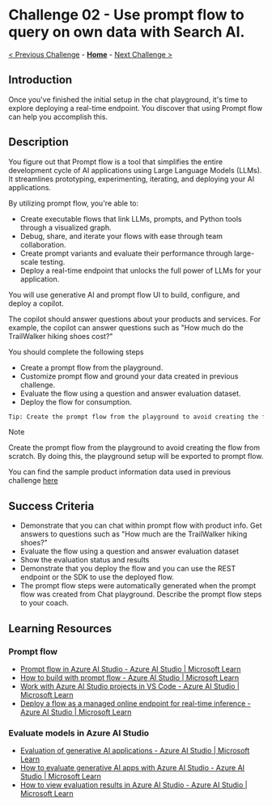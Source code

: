 # Challenge 02 - Use prompt flow to query on own data with Search AI.

 [< Previous Challenge](./Challenge-01.md) - **[Home](../README.md)** - [Next Challenge >](./Challenge-03.md)
 
## Introduction

Once you've finished the initial setup in the chat playground, it's time to explore deploying a real-time endpoint. You discover that using Prompt flow can help you accomplish this.

## Description

You figure out that Prompt flow is a tool that simplifies the entire development cycle of AI applications using Large Language Models (LLMs). It streamlines prototyping, experimenting, iterating, and deploying your AI applications.

By utilizing prompt flow, you're able to:
- Create executable flows that link LLMs, prompts, and Python tools through a visualized graph.
- Debug, share, and iterate your flows with ease through team collaboration.
- Create prompt variants and evaluate their performance through large-scale testing.
- Deploy a real-time endpoint that unlocks the full power of LLMs for your application.

You will use generative AI and prompt flow UI to build, configure, and deploy a copilot.

The copilot should answer questions about your products and services. For example, the copilot can answer questions such as "How much do the TrailWalker hiking shoes cost?"

You should complete the following steps
- Create a prompt flow from the playground.
- Customize prompt flow and ground your data created in previous challenge.
- Evaluate the flow using a question and answer evaluation dataset.
- Deploy the flow for consumption.

```bash
Tip: Create the prompt flow from the playground to avoid creating the flow from scratch. By doing this, the playground setup will be exported to prompt flow.
```

> [!NOTE]
> Create the prompt flow from the playground to avoid creating the flow from scratch. By doing this, the playground setup will be exported to prompt flow.

You can find the sample product information data used in previous challenge [here](./Resources/Challenge-01/Data/product-info)

## Success Criteria
- Demonstrate that you can chat within prompt flow with product info. Get answers to questions such as "How much are the TrailWalker hiking shoes?"
- Evaluate the flow using a question and answer evaluation dataset
- Show the evaluation status and results
- Demonstrate that you deploy the flow and you can use the REST endpoint or the SDK to use the deployed flow.
- The prompt flow steps were automatically generated when the prompt flow was created from Chat playground. Describe the prompt flow steps to your coach.

## Learning Resources

### Prompt flow
- [Prompt flow in Azure AI Studio - Azure AI Studio | Microsoft Learn](https://learn.microsoft.com/en-us/azure/ai-studio/how-to/prompt-flow)
- [How to build with prompt flow - Azure AI Studio | Microsoft Learn](https://learn.microsoft.com/en-us/azure/ai-studio/how-to/flow-develop)
- [Work with Azure AI Studio projects in VS Code - Azure AI Studio | Microsoft Learn](https://learn.microsoft.com/en-us/azure/ai-studio/how-to/develop/vscode)
- [Deploy a flow as a managed online endpoint for real-time inference - Azure AI Studio | Microsoft Learn](https://learn.microsoft.com/en-us/azure/ai-studio/how-to/flow-deploy)
### Evaluate models in Azure AI Studio
- [Evaluation of generative AI applications - Azure AI Studio | Microsoft Learn](https://learn.microsoft.com/en-us/azure/ai-studio/concepts/evaluation-approach-gen-ai)
- [How to evaluate generative AI apps with Azure AI Studio - Azure AI Studio | Microsoft Learn](https://learn.microsoft.com/en-us/azure/ai-studio/how-to/evaluate-generative-ai-app)
- [How to view evaluation results in Azure AI Studio - Azure AI Studio | Microsoft Learn](https://learn.microsoft.com/en-us/azure/ai-studio/how-to/evaluate-flow-results)